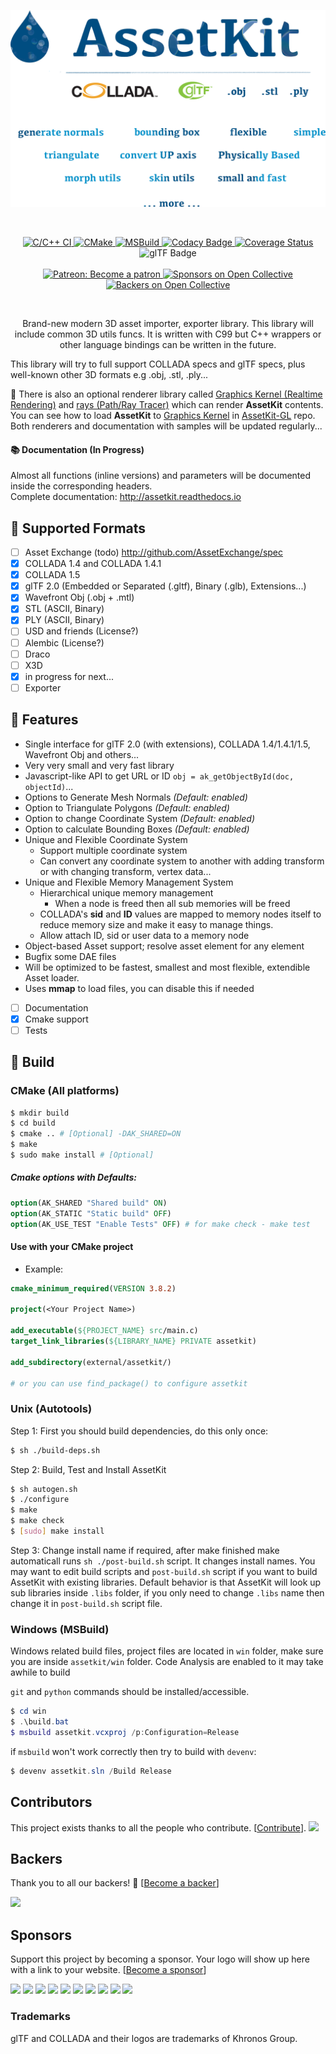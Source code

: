 <p align="center">
   <img alt="" src="assetkit.png" width="550" />
</p>
<br>

<p align="center">
    <a href="https://github.com/recp/AssetKit/actions/workflows/c-cpp.yml">
        <img src="https://github.com/recp/AssetKit/actions/workflows/c-cpp.yml/badge.svg"
             alt="C/C++ CI">
    </a>
    <a href="https://github.com/recp/AssetKit/actions/workflows/cmake.yml">
        <img src="https://github.com/recp/AssetKit/actions/workflows/cmake.yml/badge.svg"
             alt="CMake">
    </a>
    <a href="https://github.com/recp/AssetKit/actions/workflows/msbuild.yml">
        <img src="https://github.com/recp/AssetKit/actions/workflows/msbuild.yml/badge.svg"
             alt="MSBuild">
    </a>
    <a href="https://www.codacy.com/app/recp/assetkit?utm_source=github.com&amp;utm_medium=referral&amp;utm_content=recp/assetkit&amp;utm_campaign=Badge_Grade">
        <img src="https://api.codacy.com/project/badge/Grade/6edde2ba446148759437eb0148c799b6"
             alt="Codacy Badge"/>
    </a>
    <a href="https://coveralls.io/github/recp/assetkit?branch=master">
        <img src="https://coveralls.io/repos/github/recp/assetkit/badge.svg?branch=master"
             alt="Coverage Status"/>
    </a>
    <img src="https://img.shields.io/badge/glTF-2%2E0-green.svg?style=flat"
         alt="glTF Badge">
    <br /><br />
    <a href="https://patreon.com/recp">
      <img src="https://img.shields.io/badge/Patreon-Become a patron-orange.svg"
           alt="Patreon: Become a patron">
    </a>
    <a href="#sponsors">
        <img src="https://opencollective.com/assetkit/sponsors/badge.svg"
             alt="Sponsors on Open Collective"/>
    </a>
    <a href="#backers">
        <img src="https://opencollective.com/assetkit/backers/badge.svg"
             alt="Backers on Open Collective"/>
    </a>
</p>

<br>

<p align="center">
Brand-new modern 3D asset importer, exporter library. This library will include common 3D utils funcs. It is written with C99 but C++ wrappers or other language bindings can be written in the future.

This library will try to full support COLLADA specs and glTF specs, plus well-known other 3D formats e.g .obj, .stl, .ply... 

📌 There is also an optional renderer library called [Graphics Kernel (Realtime Rendering)](https://github.com/recp/libgk) and [rays (Path/Ray Tracer)](https://github.com/recp/rays) which can render **AssetKit** contents. You can see how to load **AssetKit** to [Graphics Kernel](https://github.com/recp/libgk) in [AssetKit-GL](https://github.com/recp/assetkit-gl) repo. Both renderers and documentation with samples will be updated regularly...  

</p>

#### 📚 Documentation (In Progress)

Almost all functions (inline versions) and parameters will be documented inside the corresponding headers. <br />
Complete documentation: http://assetkit.readthedocs.io

## 💪 Supported Formats

* [ ] Asset Exchange (todo) http://github.com/AssetExchange/spec
* [x] COLLADA 1.4 and COLLADA 1.4.1
* [x] COLLADA 1.5
* [x] glTF 2.0 (Embedded or Separated (.gltf), Binary (.glb), Extensions...)
* [x] Wavefront Obj (.obj + .mtl)
* [x] STL (ASCII, Binary)
* [x] PLY (ASCII, Binary)
* [ ] USD and friends (License?)
* [ ] Alembic (License?)
* [ ] Draco
* [ ] X3D
* [x] in progress for next...
* [ ] Exporter

## 🚀 Features

- Single interface for glTF 2.0 (with extensions), COLLADA 1.4/1.4.1/1.5, Wavefront Obj and others...
- Very very small and very fast library
- Javascript-like API to get URL or ID `obj = ak_getObjectById(doc, objectId)`...
- Options to Generate Mesh Normals *(Default: enabled)*
- Option to Triangulate Polygons *(Default: enabled)*
- Option to change Coordinate System *(Default: enabled)*
- Option to calculate Bounding Boxes *(Default: enabled)*
- Unique and Flexible Coordinate System
  - Support multiple coordinate system
  - Can convert any coordinate system to another with adding transform or with changing transform, vertex data...
- Unique and Flexible Memory Management System
  - Hierarchical unique memory management
    - When a node is freed then all sub memories will be freed
  - COLLADA's **sid** and **ID** values are mapped to memory nodes itself to reduce memory size and make it easy to manage things.
  - Allow attach ID, sid or user data to a memory node
- Object-based Asset support; resolve asset element for any element
- Bugfix some DAE files
- Will be optimized to be fastest, smallest and most flexible, extendible Asset loader.
- Uses **mmap** to load files, you can disable this if needed
- [ ] Documentation
- [x] Cmake support
- [ ] Tests

## 🔨 Build

### CMake (All platforms)
```bash
$ mkdir build
$ cd build
$ cmake .. # [Optional] -DAK_SHARED=ON
$ make
$ sudo make install # [Optional]
```

##### Cmake options with Defaults:

```CMake
option(AK_SHARED "Shared build" ON)
option(AK_STATIC "Static build" OFF)
option(AK_USE_TEST "Enable Tests" OFF) # for make check - make test
```

#### Use with your CMake project
* Example:
```cmake
cmake_minimum_required(VERSION 3.8.2)

project(<Your Project Name>)

add_executable(${PROJECT_NAME} src/main.c)
target_link_libraries(${LIBRARY_NAME} PRIVATE assetkit)

add_subdirectory(external/assetkit/)

# or you can use find_package() to configure assetkit
```

### Unix (Autotools)
Step 1: First you should build dependencies, do this only once:
```bash
$ sh ./build-deps.sh
```

Step 2: Build, Test and Install AssetKit
```bash
$ sh autogen.sh
$ ./configure
$ make
$ make check
$ [sudo] make install
```

Step 3: Change install name if required, after make finished make automaticall runs `sh ./post-build.sh` script. It changes install names. You may want to edit build scripts and `post-build.sh` script if you want to build AssetKit with existing libraries. Default behavior is that AssetKit will look up sub libraries inside `.libs` folder, if you only need to change `.libs` name then change it in `post-build.sh` script file.

### Windows (MSBuild)
Windows related build files, project files are located in `win` folder, make sure you are inside `assetkit/win` folder. Code Analysis are enabled to it may take awhile to build

`git` and `python` commands should be installed/accessible.

```Powershell
$ cd win
$ .\build.bat
$ msbuild assetkit.vcxproj /p:Configuration=Release
```
if `msbuild` won't work correctly then try to build with `devenv`:
```Powershell
$ devenv assetkit.sln /Build Release
```

## Contributors

This project exists thanks to all the people who contribute. [[Contribute](CONTRIBUTING.md)].
<a href="https://github.com/recp/assetkit/graphs/contributors"><img src="https://opencollective.com/assetkit/contributors.svg?width=890&button=false" /></a>


## Backers

Thank you to all our backers! 🙏 [[Become a backer](https://opencollective.com/assetkit#backer)]

<a href="https://opencollective.com/assetkit#backers" target="_blank"><img src="https://opencollective.com/assetkit/backers.svg?width=890"></a>


## Sponsors

Support this project by becoming a sponsor. Your logo will show up here with a link to your website. [[Become a sponsor](https://opencollective.com/assetkit#sponsor)]

<a href="https://opencollective.com/assetkit/sponsor/0/website" target="_blank"><img src="https://opencollective.com/assetkit/sponsor/0/avatar.svg"></a>
<a href="https://opencollective.com/assetkit/sponsor/1/website" target="_blank"><img src="https://opencollective.com/assetkit/sponsor/1/avatar.svg"></a>
<a href="https://opencollective.com/assetkit/sponsor/2/website" target="_blank"><img src="https://opencollective.com/assetkit/sponsor/2/avatar.svg"></a>
<a href="https://opencollective.com/assetkit/sponsor/3/website" target="_blank"><img src="https://opencollective.com/assetkit/sponsor/3/avatar.svg"></a>
<a href="https://opencollective.com/assetkit/sponsor/4/website" target="_blank"><img src="https://opencollective.com/assetkit/sponsor/4/avatar.svg"></a>
<a href="https://opencollective.com/assetkit/sponsor/5/website" target="_blank"><img src="https://opencollective.com/assetkit/sponsor/5/avatar.svg"></a>
<a href="https://opencollective.com/assetkit/sponsor/6/website" target="_blank"><img src="https://opencollective.com/assetkit/sponsor/6/avatar.svg"></a>
<a href="https://opencollective.com/assetkit/sponsor/7/website" target="_blank"><img src="https://opencollective.com/assetkit/sponsor/7/avatar.svg"></a>
<a href="https://opencollective.com/assetkit/sponsor/8/website" target="_blank"><img src="https://opencollective.com/assetkit/sponsor/8/avatar.svg"></a>
<a href="https://opencollective.com/assetkit/sponsor/9/website" target="_blank"><img src="https://opencollective.com/assetkit/sponsor/9/avatar.svg"></a>


### Trademarks

glTF and COLLADA and their logos are trademarks of Khronos Group.
